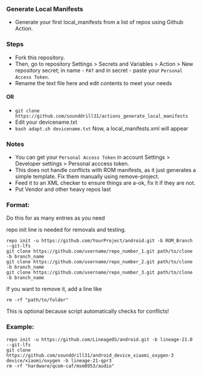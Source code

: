 ### Generate Local Manifests
* Generate your first local_manifests from a list of repos using Github Action.

### Steps
* Fork this repository.
* Then, go to repository Settings > Secrets and Variables > Action > New repository secret; in name - `PAT` and in secret - paste your `Personal Access Token`.
* Rename the text file here and edit contents to meet your needs

#### OR

* `git clone https://github.com/sounddrill31/actions_generate_local_manifests`
* Edit your devicename.txt
* `bash adapt.sh devicename.txt`
Now, a local_manifests.xml will appear
### Notes
* You can get your `Personal Access Token` in account Settings > Developer settings > Personal acccess token.
* This does not handle conflicts with ROM manifests, as it just generates a simple template. Fix them manually using remove-project.
* Feed it to an XML checker to ensure things are a-ok, fix it if they are not.
* Put Vendor and other heavy repos last

### Format:
Do this for as many entries as you need

repo init line is needed for removals and testing.
```
repo init -u https://github.com/YourProject/android.git -b ROM_Branch --git-lfs
git clone https://github.com/username/repo_number_1.git path/to/clone -b branch_name
git clone https://github.com/username/repo_number_2.git path/to/clone -b branch_name
git clone https://github.com/username/repo_number_3.git path/to/clone -b branch_name
```

If you want to remove it, add a line like
```
rm -rf "path/to/folder"
```

This is optional because script automatically checks for conflicts!

 ### Example:
```
repo init -u https://github.com/LineageOS/android.git -b lineage-21.0 --git-lfs
git clone https://github.com/sounddrill31/android_device_xiaomi_oxygen-3 device/xiaomi/oxygen -b lineage-21-qpr3
rm -rf "hardware/qcom-caf/msm8953/audio"
```

